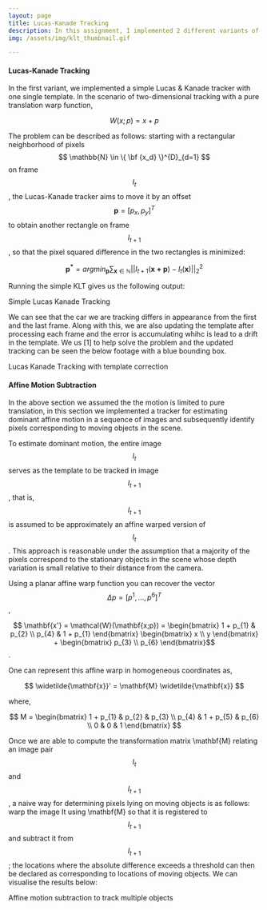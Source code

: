 ```yaml
---
layout: page
title: Lucas-Kanade Tracking
description: In this assignment, I implemented 2 different variants of the famous Lucas-Kanade Tracking algorithm.
img: /assets/img/klt_thumbnail.gif

---
```



#### Lucas-Kanade Tracking

In the first variant, we implemented a simple Lucas & Kanade tracker with one single
template. In the scenario of two-dimensional tracking with a pure translation warp function,

$$  W(x;p) = x + p $$

The problem can be described as follows: starting with a rectangular neighborhood of
pixels $$ \mathbb{N} \in \{ \bf {x_d} \}^{D}_{d=1} $$ on frame $$ I_t $$, the Lucas-Kanade tracker aims to move it by an offset
$$ \mathbf{p} = [ p_x, p_y ]^T $$ to obtain another rectangle on frame $$ I_{t+1} $$, so that the pixel squared difference in the two rectangles is minimized:

$$ \mathbf{p^*} = argmin_{\mathbf{p}} \sum_{\mathbf{x} \in \mathbb{N}} || I_{t+1}(\mathbf{x + p}) - I_{t}(\mathbf{x})||_{2}^{2} $$


Running the simple KLT gives us the following output:

<div class="row">
    <div class="col-sm mt-3 mt-md-0">
        <img class="img-fluid rounded z-depth-1" src="{{ '/assets/img/klt.gif' | relative_url }}" alt="" title="example image"/>
    </div>
</div>
<div class="caption">
    Simple Lucas Kanade Tracking
</div>



We can see that the car we are tracking differs in appearance from the first and the last frame. Along with this, we are also updating the template after processing each frame and the error is accumulating whihc is lead to a drift in the template. We us [1] to help solve the problem and the updated tracking can be seen the below footage with a blue bounding box.

<div class="row">
    <div class="col-sm mt-3 mt-md-0">
        <img class="img-fluid rounded z-depth-1" src="{{ '/assets/img/klt_wfc.gif' | relative_url }}" alt="" title="example image"/>
    </div>
</div>
<div class="caption">
    Lucas Kanade Tracking with template correction
</div>

#### Affine Motion Subtraction

In the above section we assumed the the motion is limited to pure translation, in this section we implemented a tracker for estimating dominant affine motion in a
sequence of images and subsequently identify pixels corresponding to moving objects in the scene.

To estimate dominant motion, the entire image $$ I_{t} $$ serves as the template to
be tracked in image $$ I_{t+1} $$, that is, $$ I_{t+1} $$ is assumed to be approximately an affine warped 
version of $$ I_{t} $$. This approach is reasonable under the assumption that a majority of the pixels
correspond to the stationary objects in the scene whose depth variation is small relative to
their distance from the camera.

Using a planar affine warp function you can recover the vector $$ \Delta p = [ p^1 , . . . , p^6 ]^{T} $$,

$$ \mathbf{x'} = \mathcal{W}(\mathbf{x;p})  =  \begin{bmatrix} 1 + p_{1}  & p_{2} \\  p_{4} & 1 + p_{1} \end{bmatrix} \begin{bmatrix} x \\ y \end{bmatrix} + \begin{bmatrix} p_{3} \\ p_{6} \end{bmatrix}$$.

One can represent this affine warp in homogeneous coordinates as,

$$ \widetilde{\mathbf{x}}' = \mathbf{M} \widetilde{\mathbf{x}} $$

where,

$$ M = \begin{bmatrix} 1 + p_{1}  & p_{2} & p_{3} \\  p_{4} & 1 + p_{5} & p_{6} \\ 0 & 0 & 1 \end{bmatrix} $$


Once we are able to compute the transformation matrix \mathbf{M} relating an image pair $$ I_{t} $$ and
$$ I_{t+1} $$, a naive way for determining pixels lying on moving objects is as follows: warp the
image It using \mathbf{M} so that it is registered to $$ I_{t+1} $$ and subtract it from $$ I_{t+1} $$ ; the locations
where the absolute difference exceeds a threshold can then be declared as corresponding
to locations of moving objects. We can visualise the results below:

<div class="row">
    <div class="col-sm mt-3 mt-md-0">
        <img class="img-fluid rounded z-depth-1" src="{{ '/assets/img/ams.gif' | relative_url }}" alt="" title="example image"/>
    </div>
</div>
<div class="caption">
    Affine motion subtraction to track multiple objects  
</div>